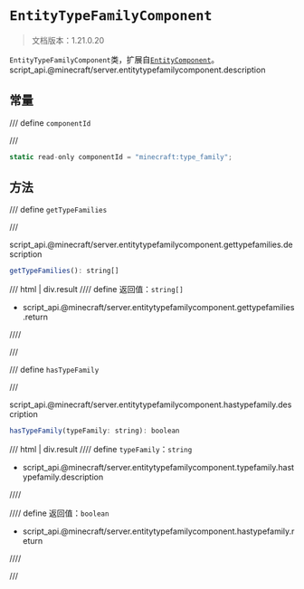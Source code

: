 # `EntityTypeFamilyComponent`

> 文档版本：1.21.0.20

`EntityTypeFamilyComponent`类，扩展自[`EntityComponent`](./entitycomponent.md)。script_api.@minecraft/server.entitytypefamilycomponent.description

## 常量

/// define
`componentId`


///

```js
static read-only componentId = "minecraft:type_family";
```


## 方法

/// define
`getTypeFamilies`


///

script_api.@minecraft/server.entitytypefamilycomponent.gettypefamilies.description

```js
getTypeFamilies(): string[]
```

/// html | div.result
//// define
返回值：`string[]`

- script_api.@minecraft/server.entitytypefamilycomponent.gettypefamilies.return


////

///


/// define
`hasTypeFamily`


///

script_api.@minecraft/server.entitytypefamilycomponent.hastypefamily.description

```js
hasTypeFamily(typeFamily: string): boolean
```

/// html | div.result
//// define
`typeFamily`：`string`

- script_api.@minecraft/server.entitytypefamilycomponent.typefamily.hastypefamily.description


////

//// define
返回值：`boolean`

- script_api.@minecraft/server.entitytypefamilycomponent.hastypefamily.return


////

///

